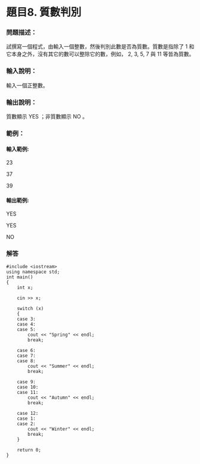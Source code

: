 # 題目8. 質數判別
### 問題描述：
試撰寫一個程式，由輸入一個整數，然後判別此數是否為質數。質數是指除了 1 和它本身之外，沒有其它的數可以整除它的數，例如， 2, 3, 5, 7 與 11 等皆為質數。

### 輸入說明：
輸入一個正整數。
### 輸出說明：
質數顯示 YES ；非質數顯示 NO 。

### 範例：
#### 輸入範例:
23

37

39

#### 輸出範例:
YES

YES

NO

### 解答
```
#include <iostream>
using namespace std;
int main()
{
    int x;

    cin >> x;

    switch (x)
    {
    case 3:
    case 4:
    case 5:
        cout << "Spring" << endl;
        break;

    case 6:
    case 7:
    case 8:
        cout << "Summer" << endl;
        break;

    case 9:
    case 10:
    case 11:
        cout << "Autumn" << endl;
        break;

    case 12:
    case 1:
    case 2:
        cout << "Winter" << endl;
        break;
    }

    return 0;
}
```
